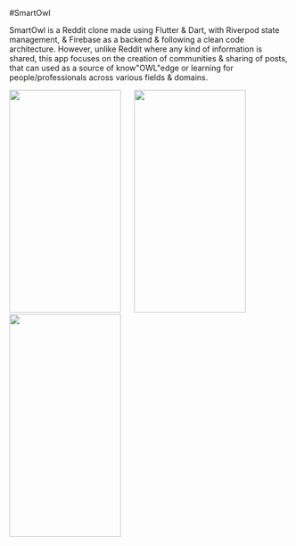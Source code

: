 #SmartOwl

SmartOwl is a Reddit clone made using Flutter & Dart, with Riverpod state management, & Firebase as a backend & following a clean code architecture. However, unlike Reddit where any kind of information is shared, this app focuses on the creation of communities & sharing of posts, that can used as a source of know"OWL"edge or learning for people/professionals across various fields & domains.

<img src="https://github.com/noobiethe13/SmartOwl/assets/120400505/2706acb5-c373-4f13-9b52-5251de283eb1" width="200" height="400" style="margin-right: 20px;">

<img src="https://github.com/noobiethe13/SmartOwl/assets/120400505/60c88460-9c36-4c3c-9b6c-5b12e3be970e" width="200" height="400" style="margin-right: 20px;">

<img src="https://github.com/noobiethe13/SmartOwl/assets/120400505/9787be9d-fc09-4ef5-9b05-0082fefd6fba" width="200" height="400" style="margin-right: 20px;">

